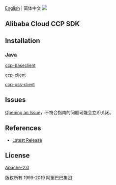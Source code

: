 [English](README.md) | 简体中文
![](https://aliyunsdk-pages.alicdn.com/icons/AlibabaCloud.svg)

## Alibaba Cloud CCP SDK

## Installation
### Java
[ccp-baseclient](./baseclient/java/README-CN.md)

[ccp-client](./ccppath-sdk/java/README-CN.md)

[ccp-oss-client](./osspath-sdk/java/README-CN.md)

## Issues
[Opening an Issue](https://github.com/aliyun/aliyun-ccp/issues/new)，不符合指南的问题可能会立即关闭。

## References
* [Latest Release](https://github.com/aliyun/aliyun-ccp)

## License
[Apache-2.0](http://www.apache.org/licenses/LICENSE-2.0)

版权所有 1999-2019 阿里巴巴集团